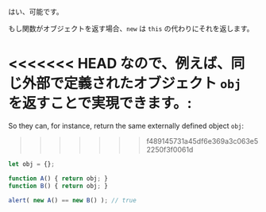 はい、可能です。

もし関数がオブジェクトを返す場合、`new` は `this` の代わりにそれを返します。

<<<<<<< HEAD
なので、例えば、同じ外部で定義されたオブジェクト `obj` を返すことで実現できます。:
=======
So they can, for instance, return the same externally defined object `obj`:
>>>>>>> f489145731a45df6e369a3c063e52250f3f0061d

```js run no-beautify
let obj = {};

function A() { return obj; }
function B() { return obj; }

alert( new A() == new B() ); // true
```

